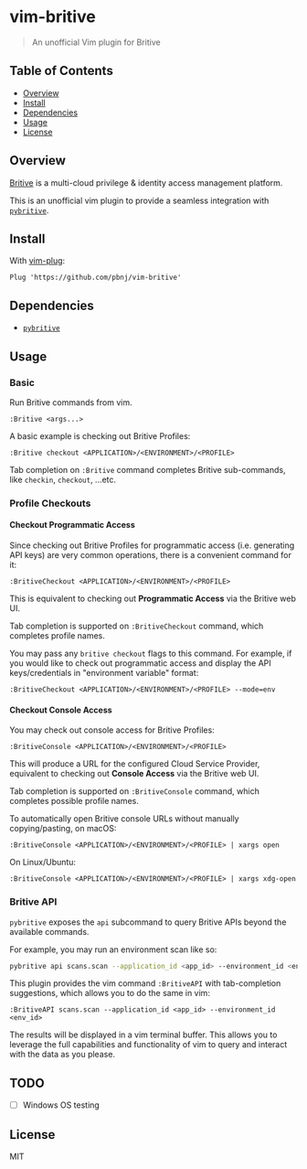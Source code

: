 # vim-britive

> An unofficial Vim plugin for Britive

## Table of Contents

<!-- START doctoc generated TOC please keep comment here to allow auto update -->
<!-- DON'T EDIT THIS SECTION, INSTEAD RE-RUN doctoc TO UPDATE -->

- [Overview](#overview)
- [Install](#install)
- [Dependencies](#dependencies)
- [Usage](#usage)
- [License](#license)

<!-- END doctoc generated TOC please keep comment here to allow auto update -->

## Overview

[Britive](https://www.britive.com/) is a multi-cloud privilege & identity
access management platform.

This is an unofficial vim plugin to provide a seamless integration with
[`pybritive`](https://github.com/britive/python-cli).

## Install

With [vim-plug](https://github.com/junegunn/vim-plug):

```vim
Plug 'https://github.com/pbnj/vim-britive'
```

## Dependencies

- [`pybritive`](https://github.com/britive/python-cli)

## Usage

### Basic

Run Britive commands from vim.

```vim
:Britive <args...>
```

A basic example is checking out Britive Profiles:

```vim
:Britive checkout <APPLICATION>/<ENVIRONMENT>/<PROFILE>
```

Tab completion on `:Britive` command completes Britive sub-commands,
like `checkin`, `checkout`, ...etc.

### Profile Checkouts

#### Checkout Programmatic Access

Since checking out Britive Profiles for programmatic access (i.e. generating
API keys) are very common operations, there is a convenient command for it:

```vim
:BritiveCheckout <APPLICATION>/<ENVIRONMENT>/<PROFILE>
```

This is equivalent to checking out **Programmatic Access** via the Britive web
UI.

Tab completion is supported on `:BritiveCheckout` command, which completes
profile names.

You may pass any `britive checkout` flags to this command. For example, if you
would like to check out programmatic access and display the API
keys/credentials in "environment variable" format:

```vim
:BritiveCheckout <APPLICATION>/<ENVIRONMENT>/<PROFILE> --mode=env
```

#### Checkout Console Access

You may check out console access for Britive Profiles:

```vim
:BritiveConsole <APPLICATION>/<ENVIRONMENT>/<PROFILE>
```

This will produce a URL for the configured Cloud Service Provider, equivalent
to checking out **Console Access** via the Britive web UI.

Tab completion is supported on `:BritiveConsole` command, which completes
possible profile names.

To automatically open Britive console URLs without manually copying/pasting, on
macOS:

```vim
:BritiveConsole <APPLICATION>/<ENVIRONMENT>/<PROFILE> | xargs open
```

On Linux/Ubuntu:

```vim
:BritiveConsole <APPLICATION>/<ENVIRONMENT>/<PROFILE> | xargs xdg-open
```

### Britive API

`pybritive` exposes the `api` subcommand to query Britive APIs beyond the
available commands.

For example, you may run an environment scan like so:

```sh
pybritive api scans.scan --application_id <app_id> --environment_id <env_id>
```

This plugin provides the vim command `:BritiveAPI` with tab-completion
suggestions, which allows you to do the same in vim:

```vim
:BritiveAPI scans.scan --application_id <app_id> --environment_id <env_id>
```

The results will be displayed in a vim terminal buffer. This allows you to
leverage the full capabilities and functionality of vim to query and interact
with the data as you please.

## TODO

- [ ] Windows OS testing

## License

MIT
